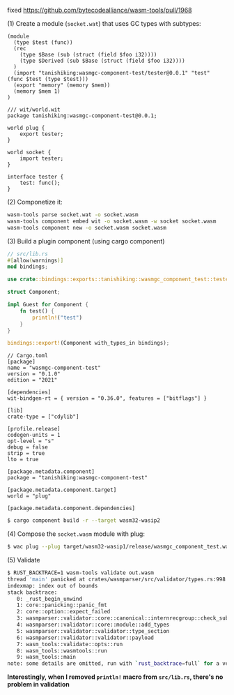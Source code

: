 fixed https://github.com/bytecodealliance/wasm-tools/pull/1968

(1) Create a module (`socket.wat`) that uses GC types with subtypes:

```wat
(module
  (type $test (func))
  (rec
    (type $Base (sub (struct (field $foo i32))))
    (type $Derived (sub $Base (struct (field $foo i32))))
  )
  (import "tanishiking:wasmgc-component-test/tester@0.0.1" "test" (func $test (type $test)))
  (export "memory" (memory $mem))
  (memory $mem 1)
)
```

```wit
/// wit/world.wit
package tanishiking:wasmgc-component-test@0.0.1;

world plug {
    export tester;
}

world socket {
    import tester;
}

interface tester {
    test: func();
}
```

(2) Componetize it:

```sh
wasm-tools parse socket.wat -o socket.wasm
wasm-tools component embed wit -o socket.wasm -w socket socket.wasm
wasm-tools component new -o socket.wasm socket.wasm
```


(3) Build a plugin component (using cargo component)

```rust
// src/lib.rs
#[allow(warnings)]
mod bindings;

use crate::bindings::exports::tanishiking::wasmgc_component_test::tester::Guest;

struct Component;

impl Guest for Component {
    fn test() {
        println!("test")
    }
}

bindings::export!(Component with_types_in bindings);
```

```
// Cargo.toml
[package]
name = "wasmgc-component-test"
version = "0.1.0"
edition = "2021"

[dependencies]
wit-bindgen-rt = { version = "0.36.0", features = ["bitflags"] }

[lib]
crate-type = ["cdylib"]

[profile.release]
codegen-units = 1
opt-level = "s"
debug = false
strip = true
lto = true

[package.metadata.component]
package = "tanishiking:wasmgc-component-test"

[package.metadata.component.target]
world = "plug"

[package.metadata.component.dependencies]
```

```sh
$ cargo component build -r --target wasm32-wasip2
```


(4) Compose the `socket.wasm` module with plug:

```sh
$ wac plug --plug target/wasm32-wasip1/release/wasmgc_component_test.wasm -o out.wasm
```

(5) Validate

```sh
$ RUST_BACKTRACE=1 wasm-tools validate out.wasm
thread 'main' panicked at crates/wasmparser/src/validator/types.rs:998:70:
indexmap: index out of bounds
stack backtrace:
   0: _rust_begin_unwind
   1: core::panicking::panic_fmt
   2: core::option::expect_failed
   3: wasmparser::validator::core::canonical::internrecgroup::check_subtype
   4: wasmparser::validator::core::module::add_types
   5: wasmparser::validator::validator::type_section
   6: wasmparser::validator::validator::payload
   7: wasm_tools::validate::opts::run
   8: wasm_tools::wasmtools::run
   9: wasm_tools::main
note: some details are omitted, run with `rust_backtrace=full` for a verbose backtrace.
```

**Interestingly, when I removed `println!` macro from `src/lib.rs`, there's no problem in validation**
